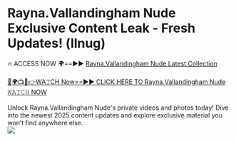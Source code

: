 # Rayna.Vallandingham Nude Exclusive Content Leak - Fresh Updates! (llnug)

🔥 ACCESS NOW 🌍==►► <a href="https://tinyurl.com/yc657z5k" rel="nofollow">Rayna.Vallandingham Nude Latest Collection</a>
<br><br>
[🔴🌍📺📱👉WA𝚃CH Now==►► CLICK HERE TO Rayna.Vallandingham Nude 𝚆𝙰𝚃𝙲𝙷 NOW](https://tinyurl.com/yc657z5k)
<br><br>
Unlock Rayna.Vallandingham Nude's private videos and photos today! Dive into the newest 2025 content updates and explore exclusive material you won’t find anywhere else.
<br>
<a href="https://tinyurl.com/yc657z5k" rel="nofollow" data-target="animated-image.originalLink"><img src="https://camo.githubusercontent.com/8a4f000d20f83aca3bf7ec5f350d767afa0574a8a352519fd8cfa583a6f93a33/68747470733a2f2f692e696d6775722e636f6d2f644a486b345a712e676966" data-canonical-src="https://i.imgur.com/dJHk4Zq.gif" style="max-width: 100%; display: inline-block;" data-target="animated-image.originalImage"></a>
<br>
